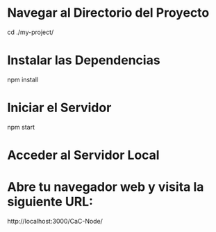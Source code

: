 # Navegar al Directorio del Proyecto
cd ./my-project/

# Instalar las Dependencias
npm install

# Iniciar el Servidor
npm start

# Acceder al Servidor Local
# Abre tu navegador web y visita la siguiente URL:
http://localhost:3000/CaC-Node/
